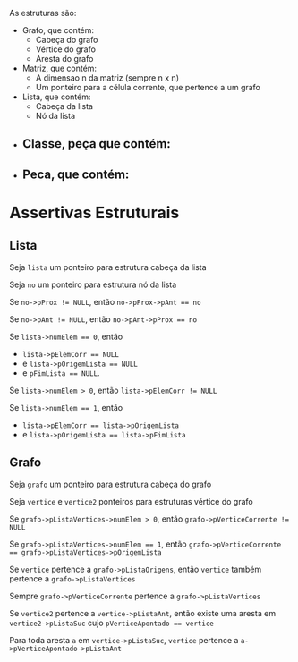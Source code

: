 
As estruturas são:

- Grafo, que contém:
    - Cabeça do grafo
    - Vértice do grafo
    - Aresta do grafo
- Matriz, que contém:
    - A dimensao n da matriz (sempre n x n)
    - Um ponteiro para a célula corrente, que pertence a um grafo
- Lista, que contém:
    - Cabeça da lista
    - Nó da lista
- Classe, peça que contém:
    - 
- Peca, que contém:
    - 

# Assertivas Estruturais

## Lista

Seja `lista` um ponteiro para estrutura cabeça da lista

Seja `no` um ponteiro para estrutura nó da lista

Se `no->pProx != NULL`, então `no->pProx->pAnt == no`

Se `no->pAnt != NULL`, então `no->pAnt->pProx == no`

Se `lista->numElem == 0`, então

 - `lista->pElemCorr == NULL`
 - e `lista->pOrigemLista == NULL` 
 - e `pFimLista == NULL`.

Se `lista->numElem > 0`, então `lista->pElemCorr != NULL`

Se `lista->numElem == 1`, então

 -  `lista->pElemCorr == lista->pOrigemLista` 
 -  e `lista->pOrigemLista == lista->pFimLista`


## Grafo

Seja `grafo` um ponteiro para estrutura cabeça do grafo

Seja `vertice` e `vertice2` ponteiros para estruturas vértice do grafo

Se `grafo->pListaVertices->numElem > 0`, então `grafo->pVerticeCorrente != NULL`

Se `grafo->pListaVertices->numElem == 1`, então `grafo->pVerticeCorrente == grafo->pListaVertices->pOrigemLista`

Se `vertice` pertence a `grafo->pListaOrigens`, então `vertice` também pertence a `grafo->pListaVertices`

Sempre `grafo->pVerticeCorrente` pertence a `grafo->pListaVertices`

Se `vertice2` pertence a  `vertice->pListaAnt`, então existe uma aresta em `vertice2->pListaSuc` cujo `pVerticeApontado == vertice`

Para toda aresta `a` em `vertice->pListaSuc`, `vertice` pertence a `a->pVerticeApontado->pListaAnt`
